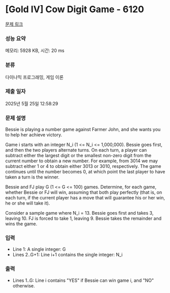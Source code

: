 # [Gold IV] Cow Digit Game - 6120 

[문제 링크](https://www.acmicpc.net/problem/6120) 

### 성능 요약

메모리: 5928 KB, 시간: 20 ms

### 분류

다이나믹 프로그래밍, 게임 이론

### 제출 일자

2025년 5월 25일 12:58:29

### 문제 설명

<p>Bessie is playing a number game against Farmer John, and she wants you to help her achieve victory.</p>

<p>Game i starts with an integer N_i (1 <= N_i <= 1,000,000). Bessie goes first, and then the two players alternate turns. On each turn, a player can subtract either the largest digit or the smallest non-zero digit from the current number to obtain a new number. For example, from 3014 we may subtract either 1 or 4 to obtain either 3013 or 3010, respectively. The game continues until the number becomes 0, at which point the last player to have taken a turn is the winner.</p>

<p>Bessie and FJ play G (1 <= G <= 100) games. Determine, for each game, whether Bessie or FJ will win, assuming that both play perfectly (that is, on each turn, if the current player has a move that will guarantee his or her win, he or she will take it).</p>

<p>Consider a sample game where N_i = 13. Bessie goes first and takes 3, leaving 10. FJ is forced to take 1, leaving 9. Bessie takes the remainder and wins the game.</p>

### 입력 

 <ul>
	<li>Line 1: A single integer: G</li>
	<li>Lines 2..G+1: Line i+1 contains the single integer: N_i</li>
</ul>

<p> </p>

### 출력 

 <ul>
	<li>Lines 1..G: Line i contains "YES" if Bessie can win game i, and "NO" otherwise.</li>
</ul>

<p> </p>

